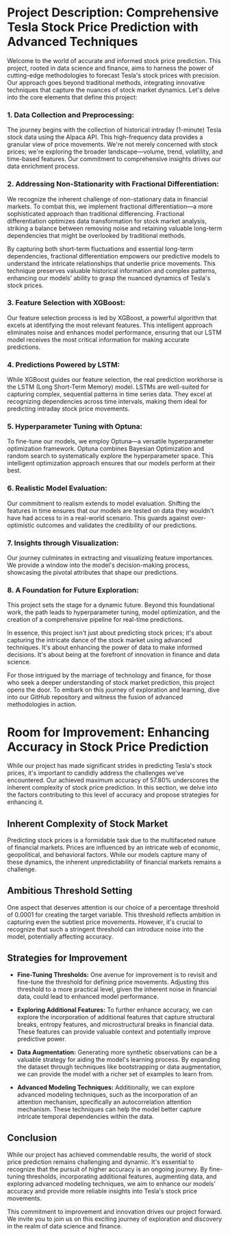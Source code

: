 # Project Description: Comprehensive Tesla Stock Price Prediction with Advanced Techniques

Welcome to the world of accurate and informed stock price prediction. This project, rooted in data science and finance, aims to harness the power of cutting-edge methodologies to forecast Tesla's stock prices with precision. Our approach goes beyond traditional methods, integrating innovative techniques that capture the nuances of stock market dynamics. Let's delve into the core elements that define this project:

### 1. Data Collection and Preprocessing:
The journey begins with the collection of historical intraday (1-minute) Tesla stock data using the Alpaca API. This high-frequency data provides a granular view of price movements. We're not merely concerned with stock prices; we're exploring the broader landscape—volume, trend, volatility, and time-based features. Our commitment to comprehensive insights drives our data enrichment process.

### 2. Addressing Non-Stationarity with Fractional Differentiation:
We recognize the inherent challenge of non-stationary data in financial markets. To combat this, we implement fractional differentiation—a more sophisticated approach than traditional differencing. Fractional differentiation optimizes data transformation for stock market analysis, striking a balance between removing noise and retaining valuable long-term dependencies that might be overlooked by traditional methods.

By capturing both short-term fluctuations and essential long-term dependencies, fractional differentiation empowers our predictive models to understand the intricate relationships that underlie price movements. This technique preserves valuable historical information and complex patterns, enhancing our models' ability to grasp the nuanced dynamics of Tesla's stock prices.

### 3. Feature Selection with XGBoost:
Our feature selection process is led by XGBoost, a powerful algorithm that excels at identifying the most relevant features. This intelligent approach eliminates noise and enhances model performance, ensuring that our LSTM model receives the most critical information for making accurate predictions.

### 4. Predictions Powered by LSTM:
While XGBoost guides our feature selection, the real prediction workhorse is the LSTM (Long Short-Term Memory) model. LSTMs are well-suited for capturing complex, sequential patterns in time series data. They excel at recognizing dependencies across time intervals, making them ideal for predicting intraday stock price movements.

### 5. Hyperparameter Tuning with Optuna:
To fine-tune our models, we employ Optuna—a versatile hyperparameter optimization framework. Optuna combines Bayesian Optimization and random search to systematically explore the hyperparameter space. This intelligent optimization approach ensures that our models perform at their best.

### 6. Realistic Model Evaluation:
Our commitment to realism extends to model evaluation. Shifting the features in time ensures that our models are tested on data they wouldn't have had access to in a real-world scenario. This guards against over-optimistic outcomes and validates the credibility of our predictions.

### 7. Insights through Visualization:
Our journey culminates in extracting and visualizing feature importances. We provide a window into the model's decision-making process, showcasing the pivotal attributes that shape our predictions.

### 8. A Foundation for Future Exploration:
This project sets the stage for a dynamic future. Beyond this foundational work, the path leads to hyperparameter tuning, model optimization, and the creation of a comprehensive pipeline for real-time predictions.

In essence, this project isn't just about predicting stock prices; it's about capturing the intricate dance of the stock market using advanced techniques. It's about enhancing the power of data to make informed decisions. It's about being at the forefront of innovation in finance and data science.

For those intrigued by the marriage of technology and finance, for those who seek a deeper understanding of stock market prediction, this project opens the door. To embark on this journey of exploration and learning, dive into our GitHub repository and witness the fusion of advanced methodologies in action.

# Room for Improvement: Enhancing Accuracy in Stock Price Prediction

While our project has made significant strides in predicting Tesla's stock prices, it's important to candidly address the challenges we've encountered. Our achieved maximum accuracy of 57.80% underscores the inherent complexity of stock price prediction. In this section, we delve into the factors contributing to this level of accuracy and propose strategies for enhancing it.

## Inherent Complexity of Stock Market

Predicting stock prices is a formidable task due to the multifaceted nature of financial markets. Prices are influenced by an intricate web of economic, geopolitical, and behavioral factors. While our models capture many of these dynamics, the inherent unpredictability of financial markets remains a challenge.

## Ambitious Threshold Setting

One aspect that deserves attention is our choice of a percentage threshold of 0.0001 for creating the target variable. This threshold reflects ambition in capturing even the subtlest price movements. However, it's crucial to recognize that such a stringent threshold can introduce noise into the model, potentially affecting accuracy.

## Strategies for Improvement

- **Fine-Tuning Thresholds:** One avenue for improvement is to revisit and fine-tune the threshold for defining price movements. Adjusting this threshold to a more practical level, given the inherent noise in financial data, could lead to enhanced model performance.

- **Exploring Additional Features:** To further enhance accuracy, we can explore the incorporation of additional features that capture structural breaks, entropy features, and microstructural breaks in financial data. These features can provide valuable context and potentially improve predictive power.

- **Data Augmentation:** Generating more synthetic observations can be a valuable strategy for aiding the model's learning process. By expanding the dataset through techniques like bootstrapping or data augmentation, we can provide the model with a richer set of examples to learn from.

- **Advanced Modeling Techniques:** Additionally, we can explore advanced modeling techniques, such as the incorporation of an attention mechanism, specifically an autocorrelation attention mechanism. These techniques can help the model better capture intricate temporal dependencies within the data.

## Conclusion

While our project has achieved commendable results, the world of stock price prediction remains challenging and dynamic. It's essential to recognize that the pursuit of higher accuracy is an ongoing journey. By fine-tuning thresholds, incorporating additional features, augmenting data, and exploring advanced modeling techniques, we aim to enhance our models' accuracy and provide more reliable insights into Tesla's stock price movements.

This commitment to improvement and innovation drives our project forward. We invite you to join us on this exciting journey of exploration and discovery in the realm of data science and finance.

